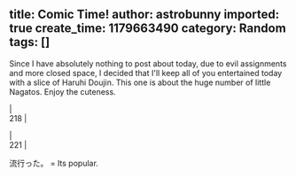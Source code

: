 title: Comic Time!
author: astrobunny
imported: true
create_time: 1179663490
category: Random
tags: []
---
Since I have absolutely nothing to post about today, due to evil assignments and more closed space, I decided that I'll keep all of you entertained today with a slice of Haruhi Doujin. This one is about the huge number of little Nagatos. Enjoy the cuteness.

  
|  
 <wpg2idlightbox>218</wpg2idlightbox> |
  

  

  
|  
 <wpg2idlightbox>221</wpg2idlightbox> |
  

  
流行った。 = Its popular.